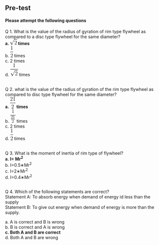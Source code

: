 ## <b> Pre-test</b>
#### Please attempt the following questions

Q 1. What is the value of the radius of gyration of rim type flywheel as compared to a disc type flywheel for the same diameter?<br>
<b>a. <img src="./images/equations/q1.png" title="\sqrt2" /> times</b><br>
b. <img src="./images/equations/q2.png" title="\frac{1}{2}" /> times<br>
c. 2 times<br>
d. <img src="./images/equations/q3.png" title="\frac{1}{\sqrt2}" /> times<br><br>

Q 2. what is the value of the radius of gyration of the rim type flywheel as compared to disc type flywheel for the same diameter?<br>
<b>a. <img src="./images/equations/q4.png" title="\frac{21}{2}" /> times</b><br>
b. <img src="./images/equations/q5.png" title="\frac{1}{\frac{21}{2}}" /> times<br>
c. 2 times<br>
d. <img src="./images/equations/q6.png" title="\frac{1}{2}" /> times<br><br>


Q 3. What is the moment of inertia of rim type of flywheel?<br>
<b>a. I= Mr<sup>2</sup></b><br>
b. I=0.5&lowast;Mr<sup>2</sup><br>
c. I=2&lowast;Mr<sup>2</sup><br>
d. I=0.4&lowast;Mr<sup>2</sup><br><br>

Q 4. Which of the following statements are correct?<br>
Statement A: To absorb energy when demand of energy id less than the supply<br>
Statement B: To give out energy when demand of energy is more than the supply.<br>

a. A is correct and B is wrong<br>
b. B is correct and A is wrong<br>
<b>c. Both A and B are correct</b><br>
d. Both A and B are wrong<br><br>
